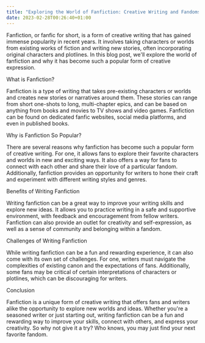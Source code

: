 ```yaml
---
title: "Exploring the World of Fanfiction: Creative Writing and Fandoms"
date: 2023-02-28T00:26:40+01:00
---
```


Fanfiction, or fanfic for short, is a form of creative writing that has gained
immense popularity in recent years. It involves taking characters or worlds from
existing works of fiction and writing new stories, often incorporating original
characters and plotlines. In this blog post, we'll explore the world of
fanfiction and why it has become such a popular form of creative expression.

What is Fanfiction?

Fanfiction is a type of writing that takes pre-existing characters or worlds and
creates new stories or narratives around them. These stories can range from
short one-shots to long, multi-chapter epics, and can be based on anything from
books and movies to TV shows and video games. Fanfiction can be found on
dedicated fanfic websites, social media platforms, and even in published books.

Why is Fanfiction So Popular?

There are several reasons why fanfiction has become such a popular form of
creative writing. For one, it allows fans to explore their favorite characters
and worlds in new and exciting ways. It also offers a way for fans to connect
with each other and share their love of a particular fandom. Additionally,
fanfiction provides an opportunity for writers to hone their craft and
experiment with different writing styles and genres.

Benefits of Writing Fanfiction

Writing fanfiction can be a great way to improve your writing skills and explore
new ideas. It allows you to practice writing in a safe and supportive
environment, with feedback and encouragement from fellow writers. Fanfiction can
also provide an outlet for creativity and self-expression, as well as a sense of
community and belonging within a fandom.

Challenges of Writing Fanfiction

While writing fanfiction can be a fun and rewarding experience, it can also come
with its own set of challenges. For one, writers must navigate the complexities
of existing canon and the expectations of fans. Additionally, some fans may be
critical of certain interpretations of characters or plotlines, which can be
discouraging for writers.

Conclusion

Fanfiction is a unique form of creative writing that offers fans and writers
alike the opportunity to explore new worlds and ideas. Whether you're a seasoned
writer or just starting out, writing fanfiction can be a fun and rewarding way
to improve your skills, connect with others, and express your creativity. So why
not give it a try? Who knows, you may just find your next favorite fandom.
